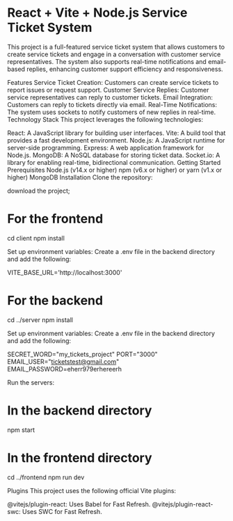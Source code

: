 # React + Vite + Node.js Service Ticket System

This project is a full-featured service ticket system that allows customers to create service tickets and engage in a conversation with customer service representatives. The system also supports real-time notifications and email-based replies, enhancing customer support efficiency and responsiveness.

Features
Service Ticket Creation: Customers can create service tickets to report issues or request support.
Customer Service Replies: Customer service representatives can reply to customer tickets.
Email Integration: Customers can reply to tickets directly via email.
Real-Time Notifications: The system uses sockets to notify customers of new replies in real-time.
Technology Stack
This project leverages the following technologies:

React: A JavaScript library for building user interfaces.
Vite: A build tool that provides a fast development environment.
Node.js: A JavaScript runtime for server-side programming.
Express: A web application framework for Node.js.
MongoDB: A NoSQL database for storing ticket data.
Socket.io: A library for enabling real-time, bidirectional communication.
Getting Started
Prerequisites
Node.js (v14.x or higher)
npm (v6.x or higher) or yarn (v1.x or higher)
MongoDB
Installation
Clone the repository:

download the project;

# For the frontend
cd client
npm install

Set up environment variables:
Create a .env file in the backend directory and add the following:

VITE_BASE_URL='http://localhost:3000'

# For the backend
cd ../server
npm install

Set up environment variables:
Create a .env file in the backend directory and add the following:

SECRET_WORD="my_tickets_project"
PORT="3000"
EMAIL_USER="ticketstest@gmail.com"
EMAIL_PASSWORD=eherr979erhereerh


Run the servers:
# In the backend directory
npm start

# In the frontend directory
cd ../frontend
npm run dev


Plugins
This project uses the following official Vite plugins:

@vitejs/plugin-react: Uses Babel for Fast Refresh.
@vitejs/plugin-react-swc: Uses SWC for Fast Refresh.

